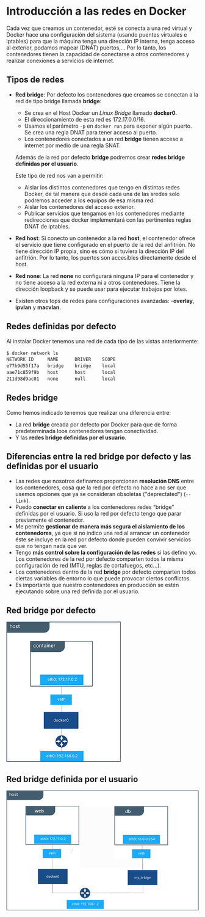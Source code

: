 # Introducción a las redes en Docker

Cada vez que creamos un contenedor, esté se conecta a una red virtual y Docker hace una configuración del sistema (usando puentes virtuales e iptables) para que la máquina tenga una dirección IP interna, tenga acceso al exterior, podamos mapear (DNAT) puertos,...
Por lo tanto, los contenedores tienen la capacidad de conectarse a otros contenedores y realizar conexiones a servicios de internet. 

## Tipos de redes

* **Red bridge**: Por defecto los contenedores que creamos se conectan a la red de tipo bridge llamada **bridge**:
    * Se crea en el Host Docker un *Linux Bridge* llamado **docker0**.
    * El direccionamiento de esta red es 172.17.0.0/16.
    * Usamos el parámetro `-p` en `docker run` para exponer algún puerto. Se crea una regla DNAT para tener acceso al puerto.
    * Los contenedores conectados a un red **bridge** tienen acceso a internet por medio de una regla SNAT.

    Además de la red por defecto **bridge** podremos crear **redes bridge definidas por el usuario**.

    Este tipo de red nos van a permitir:

    * Aislar los distintos contenedores que tengo en distintas redes Docker, de tal manera que desde cada una de las sredes solo podremos acceder a los equipos de esa misma red.
    * Aislar los contenedores del acceso exterior.
    * Publicar servicios que tengamos en los contenedores mediante redirecciones que docker implementará con las pertinentes reglas DNAT de iptables.

* **Red host**: Si conecto un contenedor a la red **host**, el contenedor ofrece el servicio que tiene configurado en el puerto de la red del anfitrión. No tiene dirección IP propia, sino es cómo si tuviera la dirección IP del anfitrión. Por lo tanto, los puertos son accesibles directamente desde el host.
* **Red none**: La red **none** no configurará ninguna IP para el contenedor y no tiene acceso a la red externa ni a otros contenedores. Tiene la dirección loopback y se puede usar para ejecutar trabajos por lotes.
* Existen otros tops de redes para configuraciones avanzadas: -**overlay**, **ipvlan** y **macvlan**.

## Redes definidas por defecto

Al instalar Docker tenemos una red de cada tipo de las vistas anteriormente:

```bash
$ docker network ls
NETWORK ID     NAME      DRIVER    SCOPE
e77b9d55f17a   bridge    bridge    local
aae71c859f9b   host      host      local
211d98d9ac01   none      null      local
```

## Redes bridge

Como hemos indicado tenemos que realizar una diferencia entre:

* La red **bridge** creada por defecto por Docker para que de forma predeterminada loos contenedores tengan conectividad.
* Y las **redes bridge definidas por el usuario**.

## Diferencias entre la red bridge por defecto y las definidas por el usuario

* Las redes que nosotros definamos proporcionan **resolución DNS** entre los contenedores, cosa que la red por defecto no hace a no ser que usemos opciones que ya se consideran obsoletas ("deprectated") (`--link`).
* Puedo **conectar en caliente** a los contenedores redes “bridge” definidas por el usuario. Si uso la red por defecto tengo que parar previamente el contenedor.
* Me permite **gestionar de manera más segura el aislamiento de los contenedores**, ya que si no indico una red al arrancar un contenedor éste se incluye en la red por defecto donde pueden convivir servicios que no tengan nada que ver.
* Tengo **más control sobre la configuración de las redes** si las defino yo. Los contenedores de la red por defecto comparten todos la misma configuración de red (MTU, reglas de cortafuegos, etc...).
* Los contenedores dentro de la red **bridge** por defecto comparten todos ciertas variables de entorno lo que puede provocar ciertos conflictos.
* Es importante que nuestro contenedores en producción se estén ejecutando sobre una red definida por el usuario.

## Red bridge por defecto

![ ](img/bridge1.png)

## Red bridge definida por el usuario

![ ](img/bridge2.png)